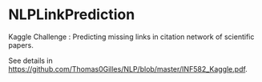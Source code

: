 # NLPLinkPrediction

Kaggle Challenge : Predicting missing links in citation network of scientific papers.

See details in https://github.com/Thomas0Gilles/NLP/blob/master/INF582_Kaggle.pdf.
